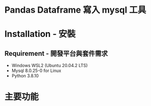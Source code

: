 Pandas Dataframe 寫入 mysql 工具
===============================

# Installation - 安裝
## Requirement - 開發平台與套件需求
  * Windows WSL2 (Ubuntu 20.04.2 LTS)
  * Mysql 8.0.25-0 for Linux
  * Python 3.8.10
# 主要功能
